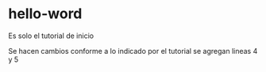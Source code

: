 # hello-word
Es solo el tutorial de inicio

Se hacen cambios conforme a lo indicado por el tutorial
se agregan lineas 4 y 5
